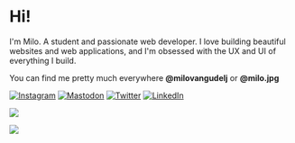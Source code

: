 # Hi!

I'm Milo. A student and passionate web developer. I love building beautiful websites and web applications, and I'm obsessed with the UX and UI of everything I build.

You can find me pretty much everywhere **@milovangudelj** or **@milo.jpg**


[![Instagram](https://img.shields.io/static/v1?label=&logo=instagram&message=Instagram&logoColor=E4405F&labelColor=ffffff&color=E4405F)](https://instagram.com/milo.jpg)
[![Mastodon](https://img.shields.io/static/v1?label=&logo=mastodon&message=Mastodon&logoColor=6364FF&labelColor=ffffff&color=6364FF)](https://mastodon.social/@ilikemartians)
[![Twitter](https://img.shields.io/static/v1?label=&logo=twitter&message=Twitter&logoColor=1DA1F2&labelColor=ffffff&color=1DA1F2)](https://twitter.com/milovangudelj)
[![LinkedIn](https://img.shields.io/static/v1?label=&logo=linkedin&message=LinkedIn&logoColor=0A66C2&labelColor=ffffff&color=0A66C2)](https://www.linkedin.com/in/milovangudelj/)

![](https://stats.milovangudelj.com/api?username=milovangudelj&show_icons=true&theme=github_dark)

![](https://stats.milovangudelj.com/api/top-langs/?username=milovangudelj&layout=compact&theme=github_dark&hide=html,css,php&langs_count=6)
